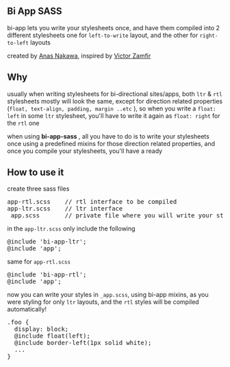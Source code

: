 ## Bi App SASS
bi-app lets you write your stylesheets once, and have them compiled into 2 different stylesheets one for `left-to-write` layout, and the other for `right-to-left` layouts 

created by [Anas Nakawa](//twitter.com/anasnakawa), inspired by 
[Victor Zamfir](//twitter.com/victorzamfir)

## Why
usually when writing stylesheets for bi-directional sites/apps, both `ltr` & `rtl` stylesheets mostly will look the same, except for direction related properties (`float, text-align, padding, margin ..etc` ), so when you write a `float: left` in some `ltr` stylesheet, you'll have to write it again as `float: right` for the `rtl` one

when using **bi-app-sass** , all you have to do is to write your stylesheets once using a predefined mixins for those direction related properties, and once you compile your stylesheets, you'll have a ready 

## How to use it
create three sass files
<pre>
app-rtl.scss    // rtl interface to be compiled
app-ltr.scss    // ltr interface
_app.scss       // private file where you will write your styles (won't be compiled)
</pre>
in the `app-ltr.scss` only include the following
<pre>
@include 'bi-app-ltr';
@include 'app';
</pre>

same for `app-rtl.scss`
<pre>
@include 'bi-app-rtl';
@include 'app';
</pre>

now you can write your styles in `_app.scss`, using bi-app mixins, as you were styling for only `ltr` layouts, and the `rtl` styles will be compiled automatically!
<pre>
.foo {
  display: block;
  @include float(left);
  @include border-left(1px solid white);
  ...
}
</pre>